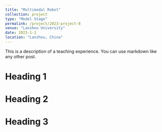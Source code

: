 ```yaml
---
title: "Multimodal Robot"
collection: project
type: "Model Stage"
permalink: /project/2023-project-8
venue: "Lanzhou University"
date: 2023-1-1
location: "Lanzhou, China"
---
```


This is a description of a teaching experience. You can use markdown like any other post.

Heading 1
======

Heading 2
======

Heading 3
======
